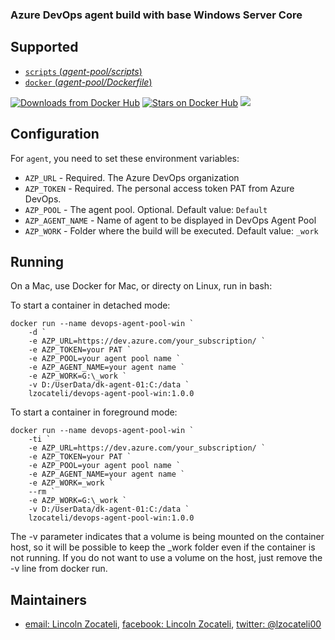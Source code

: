 ### Azure DevOps agent build with base Windows Server Core

## Supported

- [`scripts` (*agent-pool/scripts*)](https://github.com/lzocateli00/devops-agent-pool-win/tree/main/agent)
- [`docker` (*agent-pool/Dockerfile*)](https://github.com/lzocateli00/devops-agent-pool-win/tree/main/docker)

[![Downloads from Docker Hub](https://img.shields.io/docker/pulls/lzocateli/devops-agent-pool-win.svg)](https://registry.hub.docker.com/u/lzocateli/devops-agent-pool-win)
[![Stars on Docker Hub](https://img.shields.io/docker/stars/lzocateli/devops-agent-pool-win.svg)](https://registry.hub.docker.com/u/lzocateli/devops-agent-pool-win) 
[![](https://images.microbadger.com/badges/image/lzocateli/devops-agent-pool-win.svg)](https://microbadger.com/images/lzocateli/devops-agent-pool-win "Get your own image badge on microbadger.com")


## Configuration

For `agent`, you need to set these environment variables:

* `AZP_URL` - Required. The Azure DevOps organization
* `AZP_TOKEN` - Required. The personal access token PAT from Azure DevOps. 
* `AZP_POOL` - The agent pool. Optional. Default value: `Default`
* `AZP_AGENT_NAME` - Name of agent to be displayed in DevOps Agent Pool
* `AZP_WORK` - Folder where the build will be executed.  Default value: `_work`

## Running

On a Mac, use Docker for Mac, or directy on Linux, run in bash:

To start a container in detached mode:

````pwsh
docker run --name devops-agent-pool-win `
    -d `
    -e AZP_URL=https://dev.azure.com/your_subscription/ `
    -e AZP_TOKEN=your PAT `
    -e AZP_POOL=your agent pool name `
    -e AZP_AGENT_NAME=your agent name `
    -e AZP_WORK=G:\_work `
    -v D:/UserData/dk-agent-01:C:/data `
    lzocateli/devops-agent-pool-win:1.0.0 
````

To start a container in foreground mode:

````pwsh
docker run --name devops-agent-pool-win `
    -ti `
    -e AZP_URL=https://dev.azure.com/your_subscription/ `
    -e AZP_TOKEN=your PAT `
    -e AZP_POOL=your agent pool name `
    -e AZP_AGENT_NAME=your agent name `
    -e AZP_WORK=_work `
    --rm `
    -e AZP_WORK=G:\_work `
    -v D:/UserData/dk-agent-01:C:/data `
    lzocateli/devops-agent-pool-win:1.0.0 
````

The -v parameter indicates that a volume is being mounted on the container host, 
so it will be possible to keep the _work folder even if the container is not running.
If you do not want to use a volume on the host, just remove the -v line from docker run.

## Maintainers

* [email: Lincoln Zocateli](mailto:lzocateli00@outlook.com), [facebook: Lincoln Zocateli](https://www.facebook.com/lzocateli00), [twitter: @lzocateli00](https://twitter.com/lzocateli00)


